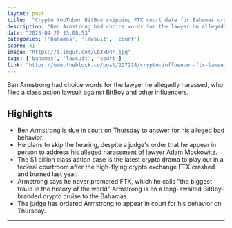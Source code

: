 ```yaml
---
layout: post
title:  "Crypto YouTuber BitBoy skipping FTX court date for Bahamas cruise"
description: "Ben Armstrong had choice words for the lawyer he allegedly harassed, who filed a class action lawsuit against BitBoy and other influencers."
date: "2023-04-20 15:08:53"
categories: ['bahamas', 'lawsuit', 'court']
score: 41
image: "https://i.imgur.com/Lb3xDnh.jpg"
tags: ['bahamas', 'lawsuit', 'court']
link: "https://www.theblock.co/post/227214/crypto-influencer-ftx-lawsuit-bahamas"
---
```


Ben Armstrong had choice words for the lawyer he allegedly harassed, who filed a class action lawsuit against BitBoy and other influencers.

## Highlights

- Ben Armstrong is due in court on Thursday to answer for his alleged bad behavior.
- He plans to skip the hearing, despite a judge's order that he appear in person to address his alleged harassment of lawyer Adam Moskowitz.
- The $1 billion class action case is the latest crypto drama to play out in a federal courtroom after the high-flying crypto exchange FTX crashed and burned last year.
- Armstrong says he never promoted FTX, which he calls "the biggest fraud in the history of the world" Armstrong is on a long-awaited BitBoy-branded crypto cruise to the Bahamas.
- The judge has ordered Armstrong to appear in court for his behavior on Thursday.

---
